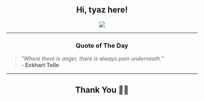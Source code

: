 <h2 align="center"> Hi, tyaz here!</h2>

<p align="center">
<a href="https://github.com/tyazx" alt="github streak"><img src="https://dvst-streak.herokuapp.com/?user=tyazx&theme=tokyonight&fire=DD472C"></a>
</p>

<hr>
<h3 align="center">Quote of The Day</h3>
<p align="center">
<blockquote>
<i>"Where there is anger, there is always pain underneath."</i>
<br>
<b>- Eckhart Tolle</b>
</blockquote>
</p>


<hr>
<h2 align="center">Thank You 🙏🏼</h2>
